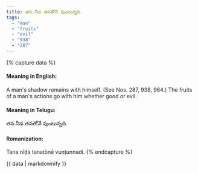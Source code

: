 ```yaml
---
title: తన నీడ తనతోనే వుంటున్నది.
tags:
  - "man"
  - "fruits"
  - "evil"
  - "938"
  - "287"
---
```


{% capture data %}
#### Meaning in English:
A man's shadow remains with himself.
(See Nos. 287, 938, 964.)
The fruits of a man's actions go with him whether good or evil.

#### Meaning in Telugu:
తన నీడ తనతోనే వుంటున్నది.

#### Romanization:
Tana nīḍa tanatōnē vuṇṭunnadi.
{% endcapture %}

{{ data | markdownify }}

